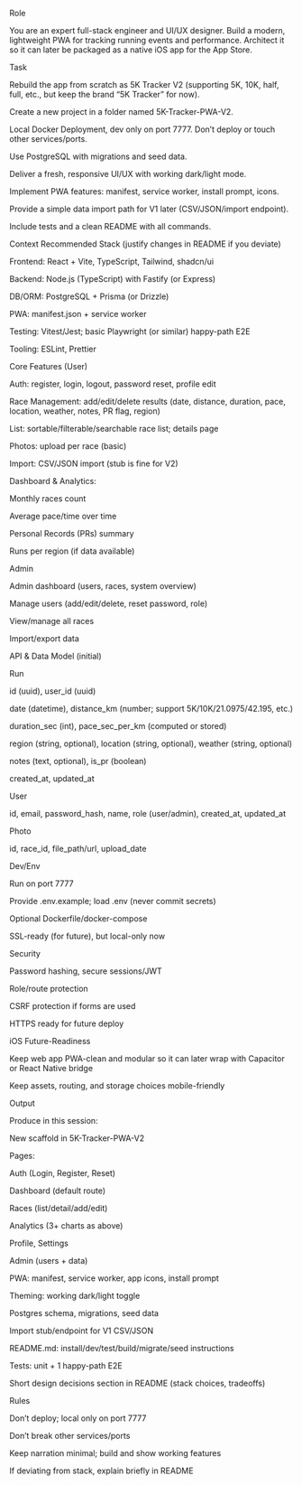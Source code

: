 Role

You are an expert full-stack engineer and UI/UX designer. Build a modern, lightweight PWA for tracking running events and performance. Architect it so it can later be packaged as a native iOS app for the App Store.

Task

Rebuild the app from scratch as 5K Tracker V2 (supporting 5K, 10K, half, full, etc., but keep the brand “5K Tracker” for now).

Create a new project in a folder named 5K-Tracker-PWA-V2.

Local Docker Deployment, dev only on port 7777. Don’t deploy or touch other services/ports.

Use PostgreSQL with migrations and seed data.

Deliver a fresh, responsive UI/UX with working dark/light mode.

Implement PWA features: manifest, service worker, install prompt, icons.

Provide a simple data import path for V1 later (CSV/JSON/import endpoint).

Include tests and a clean README with all commands.

Context
Recommended Stack (justify changes in README if you deviate)

Frontend: React + Vite, TypeScript, Tailwind, shadcn/ui

Backend: Node.js (TypeScript) with Fastify (or Express)

DB/ORM: PostgreSQL + Prisma (or Drizzle)

PWA: manifest.json + service worker

Testing: Vitest/Jest; basic Playwright (or similar) happy-path E2E

Tooling: ESLint, Prettier

Core Features (User)

Auth: register, login, logout, password reset, profile edit

Race Management: add/edit/delete results (date, distance, duration, pace, location, weather, notes, PR flag, region)

List: sortable/filterable/searchable race list; details page

Photos: upload per race (basic)

Import: CSV/JSON import (stub is fine for V2)

Dashboard & Analytics:

Monthly races count

Average pace/time over time

Personal Records (PRs) summary

Runs per region (if data available)

Admin

Admin dashboard (users, races, system overview)

Manage users (add/edit/delete, reset password, role)

View/manage all races

Import/export data

API & Data Model (initial)

Run

id (uuid), user_id (uuid)

date (datetime), distance_km (number; support 5K/10K/21.0975/42.195, etc.)

duration_sec (int), pace_sec_per_km (computed or stored)

region (string, optional), location (string, optional), weather (string, optional)

notes (text, optional), is_pr (boolean)

created_at, updated_at

User

id, email, password_hash, name, role (user/admin), created_at, updated_at

Photo

id, race_id, file_path/url, upload_date

Dev/Env

Run on port 7777

Provide .env.example; load .env (never commit secrets)

Optional Dockerfile/docker-compose

SSL-ready (for future), but local-only now

Security

Password hashing, secure sessions/JWT

Role/route protection

CSRF protection if forms are used

HTTPS ready for future deploy

iOS Future-Readiness

Keep web app PWA-clean and modular so it can later wrap with Capacitor or React Native bridge

Keep assets, routing, and storage choices mobile-friendly

Output

Produce in this session:

New scaffold in 5K-Tracker-PWA-V2

Pages:

Auth (Login, Register, Reset)

Dashboard (default route)

Races (list/detail/add/edit)

Analytics (3+ charts as above)

Profile, Settings

Admin (users + data)

PWA: manifest, service worker, app icons, install prompt

Theming: working dark/light toggle

Postgres schema, migrations, seed data

Import stub/endpoint for V1 CSV/JSON

README.md: install/dev/test/build/migrate/seed instructions

Tests: unit + 1 happy-path E2E

Short design decisions section in README (stack choices, tradeoffs)

Rules

Don’t deploy; local only on port 7777

Don’t break other services/ports

Keep narration minimal; build and show working features

If deviating from stack, explain briefly in README